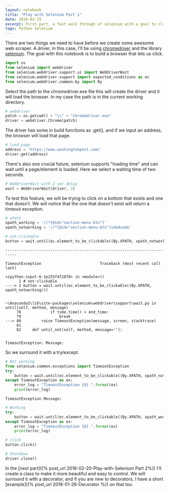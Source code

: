 ```yaml
---
layout: notebook
title: "Play with Selenium Part 1"
date: 2018-02-15
excerpt: First part, a fast walk through of selenium with a goal to click on a object.
tags: Python Selenium  
---
```



There are two things we need to have before we create some awesome web scraper. A driver, in this case, I’ll be using [chromedriver](http://chromedriver.chromium.org/downloads) and the library [selenium](https://pypi.org/project/selenium/). The goal with this notebook is to build a browser that lets us click.


```python
import os
from selenium import webdriver
from selenium.webdriver.support.ui import WebDriverWait
from selenium.webdriver.support import expected_conditions as ec
from selenium.webdriver.common.by import By
```

Select the path to the chromedriver.exe file this will create the driver and it will load the browser. In my case the path is in the current working directory.


```python
# webdriver
patch = os.getcwd() + "\\" + "chromedriver.exe"
driver = webdriver.Chrome(patch)
```

The driver has some in build functions as .get(), and if we input an address, the browser will load that page.


```python
# load_page
address = 'https://www.washingtonpost.com/'
driver.get(address)
```

There's also one crucial future, selenium supports "loading time" and can wait until a page/element is loaded. Here we select a waiting time of two seconds.

```python
# WebDriverWait with 2 sec delay
wait = WebDriverWait(driver, 2)
```

To test this feature, we will be trying to click on a bottom that exists and one that doesn’t. We will notice that the one that doesn’t exist will return a timeout exception.


```python
# xPath
xpath_working = '//*[@id="section-menu-btn"]'
xpath_notworking = '//*[@id="section-menu-btn"]sdadsadw'
```


```python
# not-clickable
button = wait.until(ec.element_to_be_clickable((By.XPATH, xpath_notworking)))
```


    ---------------------------------------------------------------------------

    TimeoutException                          Traceback (most recent call last)

    <ipython-input-6-1e255f4f28f8> in <module>()
          1 # not-clickable
    ----> 2 button = wait.until(ec.element_to_be_clickable((By.XPATH, xpath_notworking)))


    ~\Anaconda3\lib\site-packages\selenium\webdriver\support\wait.py in until(self, method, message)
         78             if time.time() > end_time:
         79                 break
    ---> 80         raise TimeoutException(message, screen, stacktrace)
         81
         82     def until_not(self, method, message=''):


    TimeoutException: Message:



So we surround it with a try/except.


```python
# Not working
from selenium.common.exceptions import TimeoutException
try:
    button = wait.until(ec.element_to_be_clickable((By.XPATH, xpath_notworking)))
except TimeoutException as ex:
    error_log = "TimeoutException {0} ".format(ex)
    print(error_log)
```

    TimeoutException Message:




```python
# Working
try:
    button = wait.until(ec.element_to_be_clickable((By.XPATH, xpath_working)))
except TimeoutException as ex:
    error_log = "TimeoutException {0} ".format(ex)
    print(error_log)
```


```python
# click
button.click()
```


```python
# Shutdown
driver.close()
```


In the [next part]({% post_url  2018-02-20-Play-with-Selenium Part 2%}) I'll create a class to make it more beautiful and easy to control. We will surround it with a decorator, and if you are new to decorators, I have a short [example]({% post_url 2018-01-26-Decorator %}) on that too.
